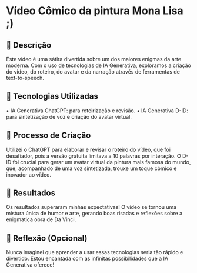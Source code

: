 # Vídeo Cômico da pintura Mona Lisa ;)

## 📒 Descrição
Este vídeo é uma sátira divertida sobre um dos maiores enigmas da arte moderna. Com o uso de tecnologias de IA Generativa, exploramos a criação do vídeo,
do roteiro, do avatar e da narração através de ferramentas de text-to-speech.

## 🤖 Tecnologias Utilizadas

•	IA Generativa ChatGPT: para roteirização e revisão.
• IA Generativa D-ID: para sintetização de voz e criação do avatar virtual.

## 🧐 Processo de Criação
Utilizei o ChatGPT para elaborar e revisar o roteiro do vídeo, que foi desafiador, pois a versão gratuita limitava a 10 palavras por interação. O D-ID foi crucial para gerar
um avatar virtual da pintura mais famosa do mundo, que, acompanhado de uma voz sintetizada, trouxe um toque cômico e inovador ao vídeo.

## 🚀 Resultados
Os resultados superaram minhas expectativas! O vídeo se tornou uma mistura única de humor e arte, gerando boas risadas e reflexões sobre a enigmatica obra de Da Vinci.

## 💭 Reflexão (Opcional)
Nunca imaginei que aprender a usar essas tecnologias seria tão rápido e divertido. Estou encantada com as infinitas possibilidades que a IA Generativa oferece!
